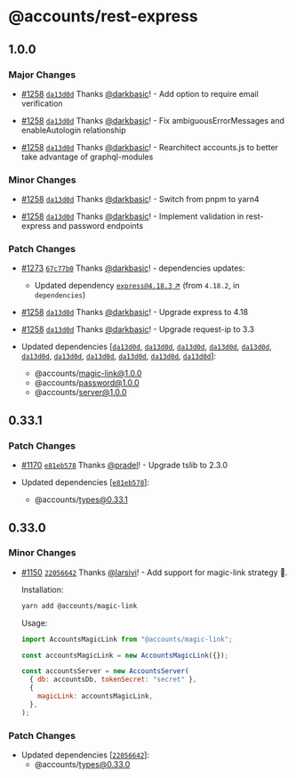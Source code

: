 # @accounts/rest-express

## 1.0.0

### Major Changes

- [#1258](https://github.com/accounts-js/accounts/pull/1258) [`da13d0d`](https://github.com/accounts-js/accounts/commit/da13d0dc96f05b83f28d5d367d1dc96a00210bf8) Thanks [@darkbasic](https://github.com/darkbasic)! - Add option to require email verification

- [#1258](https://github.com/accounts-js/accounts/pull/1258) [`da13d0d`](https://github.com/accounts-js/accounts/commit/da13d0dc96f05b83f28d5d367d1dc96a00210bf8) Thanks [@darkbasic](https://github.com/darkbasic)! - Fix ambiguousErrorMessages and enableAutologin relationship

- [#1258](https://github.com/accounts-js/accounts/pull/1258) [`da13d0d`](https://github.com/accounts-js/accounts/commit/da13d0dc96f05b83f28d5d367d1dc96a00210bf8) Thanks [@darkbasic](https://github.com/darkbasic)! - Rearchitect accounts.js to better take advantage of graphql-modules

### Minor Changes

- [#1258](https://github.com/accounts-js/accounts/pull/1258) [`da13d0d`](https://github.com/accounts-js/accounts/commit/da13d0dc96f05b83f28d5d367d1dc96a00210bf8) Thanks [@darkbasic](https://github.com/darkbasic)! - Switch from pnpm to yarn4

- [#1258](https://github.com/accounts-js/accounts/pull/1258) [`da13d0d`](https://github.com/accounts-js/accounts/commit/da13d0dc96f05b83f28d5d367d1dc96a00210bf8) Thanks [@darkbasic](https://github.com/darkbasic)! - Implement validation in rest-express and password endpoints

### Patch Changes

- [#1273](https://github.com/accounts-js/accounts/pull/1273) [`67c77b0`](https://github.com/accounts-js/accounts/commit/67c77b06d2f2ee88c08174084ba17b1819656bc0) Thanks [@darkbasic](https://github.com/darkbasic)! - dependencies updates:

  - Updated dependency [`express@4.18.3` ↗︎](https://www.npmjs.com/package/express/v/4.18.3) (from `4.18.2`, in `dependencies`)

- [#1258](https://github.com/accounts-js/accounts/pull/1258) [`da13d0d`](https://github.com/accounts-js/accounts/commit/da13d0dc96f05b83f28d5d367d1dc96a00210bf8) Thanks [@darkbasic](https://github.com/darkbasic)! - Upgrade express to 4.18

- [#1258](https://github.com/accounts-js/accounts/pull/1258) [`da13d0d`](https://github.com/accounts-js/accounts/commit/da13d0dc96f05b83f28d5d367d1dc96a00210bf8) Thanks [@darkbasic](https://github.com/darkbasic)! - Upgrade request-ip to 3.3

- Updated dependencies [[`da13d0d`](https://github.com/accounts-js/accounts/commit/da13d0dc96f05b83f28d5d367d1dc96a00210bf8), [`da13d0d`](https://github.com/accounts-js/accounts/commit/da13d0dc96f05b83f28d5d367d1dc96a00210bf8), [`da13d0d`](https://github.com/accounts-js/accounts/commit/da13d0dc96f05b83f28d5d367d1dc96a00210bf8), [`da13d0d`](https://github.com/accounts-js/accounts/commit/da13d0dc96f05b83f28d5d367d1dc96a00210bf8), [`da13d0d`](https://github.com/accounts-js/accounts/commit/da13d0dc96f05b83f28d5d367d1dc96a00210bf8), [`da13d0d`](https://github.com/accounts-js/accounts/commit/da13d0dc96f05b83f28d5d367d1dc96a00210bf8), [`da13d0d`](https://github.com/accounts-js/accounts/commit/da13d0dc96f05b83f28d5d367d1dc96a00210bf8), [`da13d0d`](https://github.com/accounts-js/accounts/commit/da13d0dc96f05b83f28d5d367d1dc96a00210bf8), [`da13d0d`](https://github.com/accounts-js/accounts/commit/da13d0dc96f05b83f28d5d367d1dc96a00210bf8), [`da13d0d`](https://github.com/accounts-js/accounts/commit/da13d0dc96f05b83f28d5d367d1dc96a00210bf8), [`da13d0d`](https://github.com/accounts-js/accounts/commit/da13d0dc96f05b83f28d5d367d1dc96a00210bf8)]:
  - @accounts/magic-link@1.0.0
  - @accounts/password@1.0.0
  - @accounts/server@1.0.0

## 0.33.1

### Patch Changes

- [#1170](https://github.com/accounts-js/accounts/pull/1170) [`e81eb578`](https://github.com/accounts-js/accounts/commit/e81eb578b35906346b6fadd6c5768b82879f6cda) Thanks [@pradel](https://github.com/pradel)! - Upgrade tslib to 2.3.0

- Updated dependencies [[`e81eb578`](https://github.com/accounts-js/accounts/commit/e81eb578b35906346b6fadd6c5768b82879f6cda)]:
  - @accounts/types@0.33.1

## 0.33.0

### Minor Changes

- [#1150](https://github.com/accounts-js/accounts/pull/1150) [`22056642`](https://github.com/accounts-js/accounts/commit/220566425755a7015569d8e518095701ff7122e2) Thanks [@larsivi](https://github.com/larsivi)! - Add support for magic-link strategy 🎉.

  Installation:

  ```sh
  yarn add @accounts/magic-link
  ```

  Usage:

  ```js
  import AccountsMagicLink from "@accounts/magic-link";

  const accountsMagicLink = new AccountsMagicLink({});

  const accountsServer = new AccountsServer(
    { db: accountsDb, tokenSecret: "secret" },
    {
      magicLink: accountsMagicLink,
    },
  );
  ```

### Patch Changes

- Updated dependencies [[`22056642`](https://github.com/accounts-js/accounts/commit/220566425755a7015569d8e518095701ff7122e2)]:
  - @accounts/types@0.33.0
